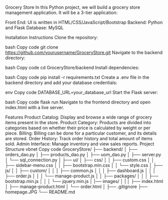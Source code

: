Grocery Store
In this Python project, we will build a grocery store management application. It will be a 3-tier application:

Front End: UI is written in HTML/CSS/JavaScript/Bootstrap
Backend: Python and Flask
Database: MySQL


Installation Instructions
Clone the repository:

bash
Copy code
git clone https://github.com/yourusername/GroceryStore.git
Navigate to the backend directory:

bash
Copy code
cd GroceryStore/backend
Install dependencies:

bash
Copy code
pip install -r requirements.txt
Create a .env file in the backend directory and add your database credentials:

env
Copy code
DATABASE_URL=your_database_url
Start the Flask server:

bash
Copy code
flask run
Navigate to the frontend directory and open index.html with a live server.

Features
Product Catalog: Display and browse a wide range of grocery items present in the store.
Product Category: Products are divided into categories based on whether their price is calculated by weight or per piece.
Billing: Billing can be done for a particular customer, and its details are stored.
Order History: Track order history and total amount of items sold.
Admin Interface: Manage inventory and view sales reports.
Project Structure
vbnet
Copy code
GroceryStore/
├── backend/
│   ├── orders_dao.py
│   ├── products_dao.py
│   ├── uom_dao.py
│   ├── server.py
│   └── sql_connection.py
│
├── ui/
│   ├── css/
│   │   ├── custom.css
│   │   ├── sidebar-menu.css
│   │   ├── bootstrap.min.css
│   │   └── style.css
│   ├── js/
│   │   ├── custom/
│   │   │   ├── common.js
│   │   │   ├── dashboard.js
│   │   │   ├── order.js
│   │   │   └── manage-product.js
│   │   ├── packages/
│   │   │   ├── bootstrap.min.js
│   │   │   └── jquery.min.js
│   |── images/
│   |
│   ├── index.html
│   ├── manage-product.html
│   └── order.html
│
├── .gitignore
├── homepage.JPG
└── README.md
